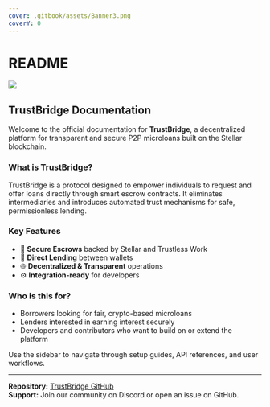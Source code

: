 ```yaml
---
cover: .gitbook/assets/Banner3.png
coverY: 0
---
```


# README

![](https://github.com/user-attachments/assets/9201806d-7116-44d7-9df0-6f73c6f3d3f3)

## TrustBridge Documentation

Welcome to the official documentation for **TrustBridge**, a decentralized platform for transparent and secure P2P microloans built on the Stellar blockchain.

### What is TrustBridge?

TrustBridge is a protocol designed to empower individuals to request and offer loans directly through smart escrow contracts. It eliminates intermediaries and introduces automated trust mechanisms for safe, permissionless lending.

### Key Features

* 🔐 **Secure Escrows** backed by Stellar and Trustless Work
* 💸 **Direct Lending** between wallets
* 🌐 **Decentralized & Transparent** operations
* ⚙️ **Integration-ready** for developers

### Who is this for?

* Borrowers looking for fair, crypto-based microloans
* Lenders interested in earning interest securely
* Developers and contributors who want to build on or extend the platform

Use the sidebar to navigate through setup guides, API references, and user workflows.

***

**Repository:** [TrustBridge GitHub](https://github.com/trustbridgecr)\
**Support:** Join our community on Discord or open an issue on GitHub.
